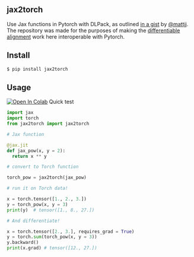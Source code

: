 ## jax2torch

Use Jax functions in Pytorch with DLPack, as outlined <a href="https://gist.github.com/mattjj/e8b51074fed081d765d2f3ff90edf0e9">in a gist</a> by <a href="https://github.com/mattjj">@mattjj</a>. The repository was made for the purposes of making the <a href="https://github.com/spetti/SMURF">differentiable alignment</a> work here interoperable with Pytorch.

## Install

```bash
$ pip install jax2torch
```

## Usage

[![Open In Colab](https://colab.research.google.com/assets/colab-badge.svg)](https://colab.research.google.com/drive/1GBEEnpuCvLS1bhb_xGCO5Y40rFiQrh6G?usp=sharing) Quick test

```python
import jax
import torch
from jax2torch import jax2torch

# Jax function

@jax.jit
def jax_pow(x, y = 2):
  return x ** y

# convert to Torch function

torch_pow = jax2torch(jax_pow)

# run it on Torch data!

x = torch.tensor([1., 2., 3.])
y = torch_pow(x, y = 3)
print(y)  # tensor([1., 8., 27.])

# And differentiate!

x = torch.tensor([2., 3.], requires_grad = True)
y = torch.sum(torch_pow(x, y = 3))
y.backward()
print(x.grad) # tensor([12., 27.])
```
